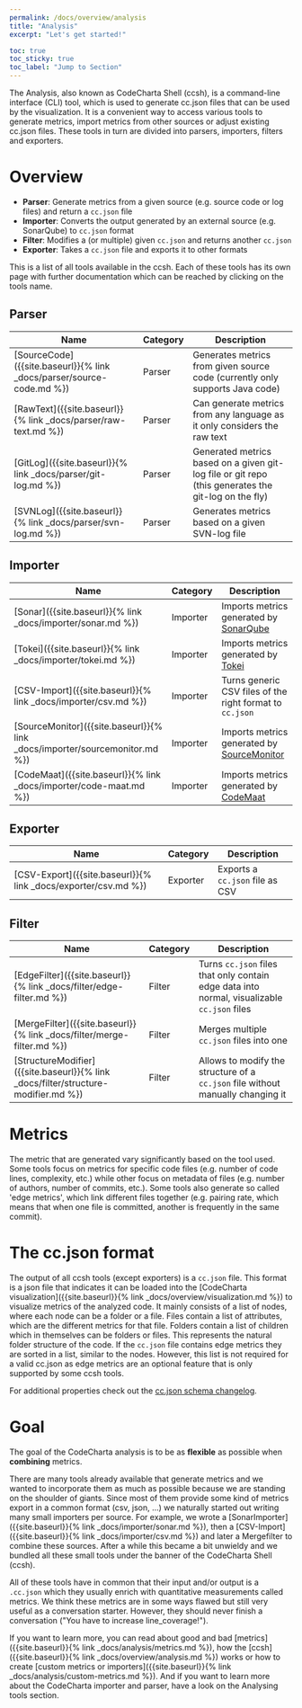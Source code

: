 ```yaml
---
permalink: /docs/overview/analysis
title: "Analysis"
excerpt: "Let's get started!"

toc: true
toc_sticky: true
toc_label: "Jump to Section"
---
```


The Analysis, also known as CodeCharta Shell (ccsh), is a command-line interface (CLI) tool, which is used to generate cc.json files that can be used by the visualization. It is a convenient way to access various tools to generate metrics, import metrics from other sources or adjust existing cc.json files. These tools in turn are divided into parsers, importers, filters and exporters.

# Overview

- **Parser**: Generate metrics from a given source (e.g. source code or log files) and return a `cc.json` file
- **Importer**: Converts the output generated by an external source (e.g. SonarQube) to `cc.json` format
- **Filter**: Modifies a (or multiple) given `cc.json` and returns another `cc.json`
- **Exporter**: Takes a `cc.json` file and exports it to other formats

This is a list of all tools available in the ccsh. Each of these tools has its own page with further documentation which can be reached by clicking on the tools name.

## Parser

| Name                                                                 | Category | Description                                                                                         |
| -------------------------------------------------------------------- | -------- | --------------------------------------------------------------------------------------------------- |
| [SourceCode]({{site.baseurl}}{% link _docs/parser/source-code.md %}) | Parser   | Generates metrics from given source code (currently only supports Java code)                        |
| [RawText]({{site.baseurl}}{% link _docs/parser/raw-text.md %})       | Parser   | Can generate metrics from any language as it only considers the raw text                            |
| [GitLog]({{site.baseurl}}{% link _docs/parser/git-log.md %})         | Parser   | Generated metrics based on a given git-log file or git repo (this generates the git-log on the fly) |
| [SVNLog]({{site.baseurl}}{% link _docs/parser/svn-log.md %})         | Parser   | Generates metrics based on a given SVN-log file                                                     |

## Importer

| Name                                                                        | Category | Description                                                                               |
| --------------------------------------------------------------------------- | -------- | ----------------------------------------------------------------------------------------- |
| [Sonar]({{site.baseurl}}{% link _docs/importer/sonar.md %})                 | Importer | Imports metrics generated by [SonarQube](https://www.sonarsource.com/products/sonarqube/) |
| [Tokei]({{site.baseurl}}{% link _docs/importer/tokei.md %})                 | Importer | Imports metrics generated by [Tokei](https://github.com/XAMPPRocky/tokei)                 |
| [CSV-Import]({{site.baseurl}}{% link _docs/importer/csv.md %})              | Importer | Turns generic CSV files of the right format to `cc.json`                                  |
| [SourceMonitor]({{site.baseurl}}{% link _docs/importer/sourcemonitor.md %}) | Importer | Imports metrics generated by [SourceMonitor](https://www.derpaul.net/SourceMonitor/)      |
| [CodeMaat]({{site.baseurl}}{% link _docs/importer/code-maat.md %})          | Importer | Imports metrics generated by [CodeMaat](https://github.com/adamtornhill/code-maat)        |

## Exporter

| Name                                                           | Category | Description                     |
| -------------------------------------------------------------- | -------- | ------------------------------- |
| [CSV-Export]({{site.baseurl}}{% link _docs/exporter/csv.md %}) | Exporter | Exports a `cc.json` file as CSV |

## Filter

| Name                                                                               | Category | Description                                                                                 |
| ---------------------------------------------------------------------------------- | -------- | ------------------------------------------------------------------------------------------- |
| [EdgeFilter]({{site.baseurl}}{% link _docs/filter/edge-filter.md %})               | Filter   | Turns `cc.json` files that only contain edge data into normal, visualizable `cc.json` files |
| [MergeFilter]({{site.baseurl}}{% link _docs/filter/merge-filter.md %})             | Filter   | Merges multiple `cc.json` files into one                                                    |
| [StructureModifier]({{site.baseurl}}{% link _docs/filter/structure-modifier.md %}) | Filter   | Allows to modify the structure of a `cc.json` file without manually changing it             |

# Metrics

The metric that are generated vary significantly based on the tool used. Some tools focus on metrics for specific code files (e.g. number of code lines, complexity, etc.) while other focus on metadata of files (e.g. number of authors, number of commits, etc.). Some tools also generate so called 'edge metrics', which link different files together (e.g. pairing rate, which means that when one file is committed, another is frequently in the same commit).

# The cc.json format

The output of all ccsh tools (except exporters) is a `cc.json` file. This format is a json file that indicates it can be loaded into the [CodeCharta visualization]({{site.baseurl}}{% link _docs/overview/visualization.md %}) to visualize metrics of the analyzed code. It mainly consists of a list of nodes, where each node can be a folder or a file. Files contain a list of attributes, which are the different metrics for that file. Folders contain a list of children which in themselves can be folders or files. This represents the natural folder structure of the code. If the `cc.json` file contains edge metrics they are sorted in a list, similar to the nodes. However, this list is not required for a valid cc.json as edge metrics are an optional feature that is only supported by some ccsh tools.

For additional properties check out the [cc.json schema changelog](https://github.com/MaibornWolff/codecharta/blob/main/CC_JSON_SCHEMA_CHANGELOG.md).

# Goal

The goal of the CodeCharta analysis is to be as **flexible** as possible when **combining** metrics.

There are many tools already available that generate metrics and we wanted to incorporate them as much as possible because we are standing on the shoulder of giants. Since most of them provide some kind of metrics export in a common format (csv, json, ...) we naturally started out writing many small importers per source. For example, we wrote a [SonarImporter]({{site.baseurl}}{% link _docs/importer/sonar.md %}), then a [CSV-Import]({{site.baseurl}}{% link _docs/importer/csv.md %}) and later a Mergefilter to combine these sources. After a while this became a bit unwieldy and we bundled all these small tools under the banner of the CodeCharta Shell (ccsh).

All of these tools have in common that their input and/or output is a `.cc.json` which they usually enrich with quantitative measurements called metrics. We think these metrics are in some ways flawed but still very useful as a conversation starter. However, they should never finish a conversation ("You have to increase line_coverage!").

If you want to learn more, you can read about good and bad [metrics]({{site.baseurl}}{% link _docs/analysis/metrics.md %}), how the [ccsh]({{site.baseurl}}{% link _docs/overview/analysis.md %}) works or how to create [custom metrics or importers]({{site.baseurl}}{% link _docs/analysis/custom-metrics.md %}). And if you want to learn more about the CodeCharta importer and parser, have a look on the Analysing tools section.
